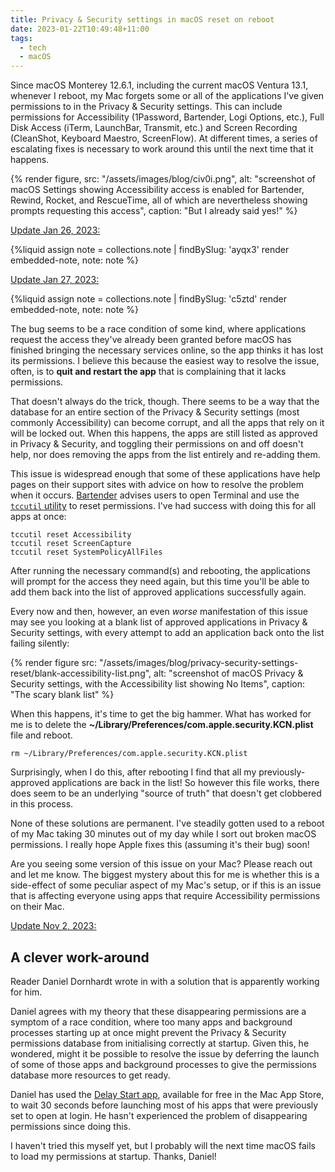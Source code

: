 ```yaml
---
title: Privacy & Security settings in macOS reset on reboot
date: 2023-01-22T10:49:48+11:00
tags:
  - tech
  - macOS
---
```


Since macOS Monterey 12.6.1, including the current macOS Ventura 13.1, whenever I reboot, my Mac forgets some or all of the applications I've given permissions to in the Privacy & Security settings. This can include permissions for Accessibility (1Password, Bartender, Logi Options, etc.), Full Disk Access (iTerm, LaunchBar, Transmit, etc.) and Screen Recording (CleanShot, Keyboard Maestro, ScreenFlow). At different times, a series of escalating fixes is necessary to work around this until the next time that it happens.

{% render figure, src: "/assets/images/blog/civ0i.png", alt: "screenshot of macOS Settings showing Accessibility access is enabled for Bartender, Rewind, Rocket, and RescueTime, all of which are nevertheless showing prompts requesting this access", caption: "But I already said yes!" %}

<ins datetime="2023-01-26T20:59:41+11:00">Update Jan 26, 2023:</ins>

{%liquid
  assign note = collections.note | findBySlug: 'ayqx3'
  render embedded-note, note: note
%}

<ins datetime="2023-01-27T14:57:14+11:00">Update Jan 27, 2023:</ins>

{%liquid
  assign note = collections.note | findBySlug: 'c5ztd'
  render embedded-note, note: note
%}

The bug seems to be a race condition of some kind, where applications request the access they've already been granted before macOS has finished bringing the necessary services online, so the app thinks it has lost its permissions. I believe this because the easiest way to resolve the issue, often, is to **quit and restart the app** that is complaining that it lacks permissions.

That doesn't always do the trick, though. There seems to be a way that the database for an entire section of the Privacy & Security settings (most commonly Accessibility) can become corrupt, and all the apps that rely on it will be locked out. When this happens, the apps are still listed as approved in Privacy & Security, and toggling their permissions on and off doesn't help, nor does removing the apps from the list entirely and re-adding them.

This issue is widespread enough that some of these applications have help pages on their support sites with advice on how to resolve the problem when it occurs. [Bartender](https://www.macbartender.com/b4blog/macOS-Ventura-Permissions/) advises users to open Terminal and use the [`tccutil` utility](https://eclecticlight.co/2020/01/28/a-guide-to-catalinas-privacy-protection-4-tccutil/) to reset permissions. I've had success with doing this for all apps at once:

```shell
tccutil reset Accessibility
tccutil reset ScreenCapture
tccutil reset SystemPolicyAllFiles
```

After running the necessary command(s) and rebooting, the applications will prompt for the access they need again, but this time you'll be able to add them back into the list of approved applications successfully again.

Every now and then, however, an even _worse_ manifestation of this issue may see you looking at a blank list of approved applications in Privacy & Security settings, with every attempt to add an application back onto the list failing silently:

{% render figure src: "/assets/images/blog/privacy-security-settings-reset/blank-accessibility-list.png", alt: "screenshot of macOS Privacy & Security settings, with the Accessibility list showing No Items", caption: "The scary blank list" %}

When this happens, it's time to get the big hammer. What has worked for me is to delete the **~/Library/Preferences/com.apple.security.KCN.plist** file and reboot.

```shell
rm ~/Library/Preferences/com.apple.security.KCN.plist
```

Surprisingly, when I do this, after rebooting I find that all my previously-approved applications are back in the list! So however this file works, there does seem to be an underlying "source of truth" that doesn't get clobbered in this process.

None of these solutions are permanent. I've steadily gotten used to a reboot of my Mac taking 30 minutes out of my day while I sort out broken macOS permissions. I really hope Apple fixes this (assuming it's their bug) soon!

Are you seeing some version of this issue on your Mac? Please reach out and let me know. The biggest mystery about this for me is whether this is a side-effect of some peculiar aspect of my Mac's setup, or if this is an issue that is affecting everyone using apps that require Accessibility permissions on their Mac.

<ins datetime="2023-11-02T09:46:25+11:00">Update Nov 2, 2023:</ins>

## A clever work-around

Reader Daniel Dornhardt wrote in with a solution that is apparently working for him.

Daniel agrees with my theory that these disappearing permissions are a symptom of a race condition, where too many apps and background processes starting up at once might prevent the Privacy & Security permissions database from initialising correctly at startup. Given this, he wondered, might it be possible to resolve the issue by deferring the launch of some of those apps and background processes to give the permissions database more resources to get ready.

Daniel has used the [Delay Start app](https://apps.apple.com/au/app/delay-start/id591620786), available for free in the Mac App Store, to wait 30 seconds before launching most of his apps that were previously set to open at login. He hasn't experienced the problem of disappearing permissions since doing this.

I haven't tried this myself yet, but I probably will the next time macOS fails to load my permissions at startup. Thanks, Daniel!
